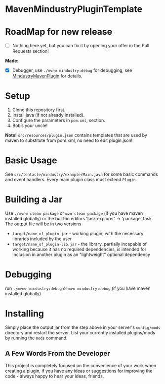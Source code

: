 # **MavenMindustryPluginTemplate**

# RoadMap for new release

- [ ] Nothing here yet, but you can fix it by opening your offer in the Pull Requests section!

**Made**:
- [x] Debugger, use `./mvnw mindustry:debug` for debugging, see [MindustryMavenPlugin](https://github.com/SSTentacleSS/MindustryMavenPlugin) for details.

# Setup

1. Clone this repository first.
2. Install java (if not already installed).
3. Configure the parameters in `pom.xml`, <properties> section.
4. Bob’s your uncle!

**Note!** `src/resources/plugin.json` contains templates that are used by maven to substitute from pom.xml, no need to edit plugin.json!

# Basic Usage

See `src/tentacle/mindustry/example/Main.java` for some basic commands and event handlers.
Every main plugin class must extend `Plugin`.

# Building a Jar

Use `./mvnw clean package` or `mvn clean package` (if you have maven installed globally) or the built-in editors 'task explorer' -> 'package' task.
The output file will be in two versions

* `target/name_of_plugin.jar` - working plugin, with the necessary libraries included by the user
* `target/name_of_plugin-lib.jar` - the library, partially incapable of working because it has no required dependencies, is intended for inclusion in another plugin as an "lightweight" optional dependency

# Debugging

run `./mvnw mindustry:debug` or `mvn mindustry:debug` (if you have maven installed globally)

# Installing

Simply place the output jar from the step above in your server's `config/mods` directory and restart the server.
List your currently installed plugins/mods by running the `mods` command.



## **A Few Words From the Developer**

This project is completely focused on the convenience of your work when creating a plugin, if you have any ideas or suggestions for improving the code - always happy to hear your ideas, friends.
